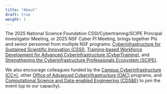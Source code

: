 ```yaml
---
title: "About"
draft: true
weight: 1
---
```


The 2025 National Science Foundation CSSI/Cybertraining/SCIPE Principal Investigator Meeting, or 2025 NSF Cyber PI Meeting, brings together PIs and senior personnel from multiple NSF programs: [Cyberinfrastructure for Sustained Scientific Innovation (CSSI)](https://new.nsf.gov/funding/opportunities/cssi-cyberinfrastructure-sustained-scientific-innovation), [Training-based Workforce Development for Advanced Cyberinfrastructure (CyberTraining)](https://new.nsf.gov/funding/opportunities/training-based-workforce-development-advanced), and [Strengthening the Cyberinfrastructure Professionals Ecosystem (SCIPE)](https://new.nsf.gov/funding/opportunities/strengthening-cyberinfrastructure-professionals-ecosystem).


We also encourage colleagues funded by the [Campus Cyberinfrastructure (CC*)](https://new.nsf.gov/funding/opportunities/cc-campus-cyberinfrastructure), other [Office of Advanced Cyberinfrastructure (OAC)](https://new.nsf.gov/cise/oac) programs, and [Computational Science and Data-enabled Engineering (CDS&E)](https://new.nsf.gov/funding/opportunities/cdse-computational-data-enabled-science-engineering) to join the event (up to our capacity).
